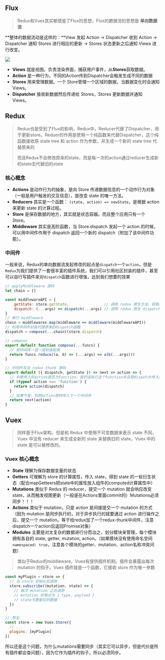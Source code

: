 ## Flux

> Redux和Vuex其实都借鉴了Flux的思想，Flux的数据流的思想是 **单向数据流**

**整体的数据流动是这样的：**View 发起 Action -> Dispatcher 收到 Action -> Dispatcher 通知 Stores 进行相应的更新 -> Stores 状态更新之后通知 Views 进行改变。

![](E:\myGit\prepare-for-interview\框架\img\flux-diagram.jpg)

- **Views** 就是视图。负责渲染界面，捕获用户事件，从**Stores**获取数据。
- **Action** 是一种行为，不同的Action传到Dispatcher会触发生成不同的数据
- **Stores** 用来管理数据。一个 Store管理一个区域的数据，当数据变化时会通知Views。
- **Dispatcher** 接收新数据然后传递给 Stores，Stores 更新数据并通知 Views。



## Redux

> Redux也是受到了Flux的影响，Redux中，Reducer代替了Dispatcher，用于更新store。Reduer的作用是使用一个纯函数来代替Dispatcher，这个纯函数接收原 state tree 和 action 作为参数，并生成一个新的 state tree 代替原来的
>
> 而且Redux不会修改原来的state，而是每一次的action通过reducer生成新的state去代替旧的state

### 核心概念

- **Actions** 是动作行为的抽象，是向 Store 传递数据信息的一个动作行为对象（一般是用户触发的交互信息），是改变 state 的唯一方法。
- **Reducers** 其实是一个函数： `(state, action) => newState`，是根据 action 来更新 state 的计算过程。
- **Store** 是保存数据的地方，其实就是状态容器。而且整个应用只有一个 Store。
- **Middleware** 其实是高阶函数，当 Store.dispatch 发起一个 action 的时候，可以用中间件作用于 dispatch 返回一个新的 dispatch（附加了该中间件功能）。



### 中间件

一般来说，Redux的单向数据流发起修改的起点是`dispatch`一个`action`，但是`Redux`为我们提供了一套很丰富的插件系统，我们可以引用社区封装的插件，甚至可以自行写插件来对`dispatch`函数进行增强，达到我们想要的效果

```js
// applyMiddleware 源码
let chain = []

const middlewareAPI = {
    getState: store.getState,                // 调用 redux 原生方法，获取状态
    dispatch: (...args) => dispatch(...args) // 调用 redux 原生 dispatch 方法
}
// 串行 middleware
chain = middlewares.map(middleware => middleware(middlewareAPI))
// 利用中间件封装代理原来的dispatch函数
dispatch = compose(...chain)(store.dispatch)

// compose
export default function compose(...funcs) {
  // 把中间件一层一层封装起来
  return funcs.reduce((a, b) => (...args) => a(b(...args)))
}
```

```js
// 中间件写法 redux-thunk 源码
export default ({ dispatch, getState }) => next => action => {
  // 判断传入的action是否为function，是的话执行这个function并且把dispatch传入用于异步dispatch
  if (typeof action === 'function') {
    return action(dispatch)
  }
  // 如果不是，则把action原样传入下一个中间件
  return next(action) 
}
```





## Vuex

> 同样基于Flux架构，但是和 Redux 中使用不可变数据来表示 state 不同，Vuex 中没有 reducer 来生成全新的 state 来替换旧的 state，Vuex 中的 state 是可以被修改的。

### Vuex 核心概念

- **State** 理解为保存数据变量的状态
- **Getters** 可理解为 store 的计算属性，传入 state，得到 state 的一些衍生状态（配合mapGetteers把state中的属性放入组件的computed计算属性中）
- **Mutations** 类似于 Redux 的 reducer，提交一个 mutation 就会响应改变 state，从而触发视图更新（一般是在Actions里面commit的）Mutations必须同步！！！
- **Actions** 类似于 mutation，只是 action 是间接提交一个 mutation 的方式（因为 mutation 是同步执行的，对于异步执行的就要通过 action 进行操作之后，提交一个 mutation。等于给redux加了一个redux-thunk中间件，注意dispatch一个action后返回Promise对象）
- **Modules** 主要是对太复杂的数据进行分而治之，划分模块来管理，每个模块拥有各自的 state, getter, mutation, action。（如果模块没有使用命名空间`namespaced: true`，注意各个模块的getter、mutation、action名称冲突问题）



> 类似于Redux的middleware，Vuex有提供插件机制。插件会暴露出每次 mutation 的钩子。Vuex 插件就是一个函数，它接收 store 作为唯一参数

```js
const myPlugin = store => {
  // 当 store 初始化后调用
  store.subscribe((mutation, state) => {
    // 每次 mutation 之后调用
    // mutation 的格式为 { type, payload }
    // state为更新后的数据
  })
}

// 用法
const store = new Vuex.Store({
  // ...
  plugins: [myPlugin]
})
```



所以还是这个问题，为什么mutations需要同步（其实它可以异步，但是代价是所有插件都会查问题），因为它作为插件的钩子，所以必须同步。